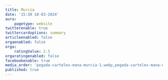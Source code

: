 ```yaml
---
title: Murcia
date: '15:30 18-03-2024'
aura:
    pagetype: website
twitterenable: true
twittercardoptions: summary
articleenabled: false
orgaenabled: false
orga:
    ratingValue: 2.5
orgaratingenabled: false
facebookenable: true
media_order: 'pegada-carteles-mana-murcia-1.webp,pegada-carteles-mana-murcia-2.webp,pegada-carteles-mana-murcia-3.webp,pegada-carteles-mana-murcia-4.webp,pegada-carteles-mana-murcia-5.webp,pegada-carteles-mana-murcia-6.webp,pegada-carteles-mana-murcia-7.webp,pegada-carteles-mana-murcia-8.webp,pegada-carteles-mana-murcia-9.webp,pegada-carteles-mana-murcia-10.webp,pegada-carteles-mana-murcia-11.webp,pegada-carteles-mana-murcia-12.webp,pegada-carteles-mana-murcia-13.webp,pegada-carteles-mana-murcia-14.webp,pegada-carteles-mana-murcia-15.webp,pegada-carteles-mana-murcia-16.webp,pegada-carteles-mana-murcia-17.webp,pegada-carteles-mana-murcia-18.webp,pegada-carteles-mana-murcia-19.webp,pegada-carteles-mana-murcia-20.webp,pegada-carteles-mana-murcia-21.webp,pegada-carteles-mana-murcia-22.webp,pegada-carteles-mana-murcia-23.webp,pegada-carteles-mana-murcia-24.webp,pegada-carteles-mana-murcia-25.webp,pegada-carteles-mana-murcia-26.webp,pegada-carteles-mana-murcia-27.webp,pegada-carteles-mana-murcia-28.webp,pegada-carteles-mana-murcia-29.webp,pegada-carteles-mana-murcia-30.webp,pegada-carteles-mana-murcia-31.webp,pegada-carteles-mana-murcia-32.webp,pegada-carteles-mana-murcia-33.webp,pegada-carteles-mana-murcia-34.webp,pegada-carteles-mana-murcia-35.webp,pegada-carteles-mana-murcia-36.webp,pegada-carteles-mana-murcia-37.webp,pegada-carteles-mana-murcia-38.webp,pegada-carteles-mana-murcia-39.webp,pegada-carteles-mana-murcia-40.webp,pegada-carteles-mana-murcia-41.webp,pegada-carteles-mana-murcia-42.webp,pegada-carteles-mana-murcia-43.webp,pegada-carteles-mana-murcia-44.webp,pegada-carteles-mana-murcia-45.webp,pegada-carteles-mana-murcia-46.webp,pegada-carteles-mana-murcia-47.webp'
published: true
---
```



